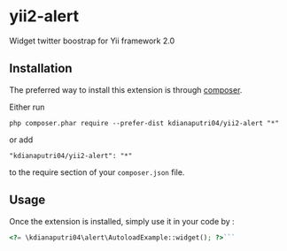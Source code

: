 yii2-alert
==========
Widget twitter boostrap for Yii framework 2.0

Installation
------------

The preferred way to install this extension is through [composer](http://getcomposer.org/download/).

Either run

```
php composer.phar require --prefer-dist kdianaputri04/yii2-alert "*"
```

or add

```
"kdianaputri04/yii2-alert": "*"
```

to the require section of your `composer.json` file.


Usage
-----

Once the extension is installed, simply use it in your code by  :

```php
<?= \kdianaputri04\alert\AutoloadExample::widget(); ?>```